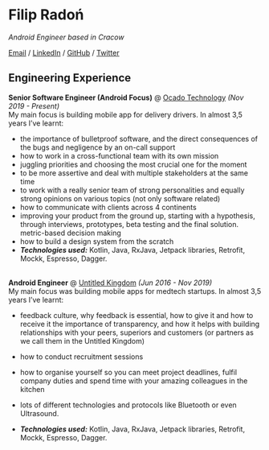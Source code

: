 # Filip Radoń

_Android Engineer based in Cracow_ 

[Email](mailto:filip.radon@gmail.com) / [LinkedIn](https://www.linkedin.com/in/filipradon/) / [GitHub](https://github.com/filipradon/) / [Twitter](https://twitter.com/filipradon/)


## Engineering Experience

**Senior Software Engineer (Android Focus)** @ [Ocado Technology](https://www.ocadogroup.com/about-us/ocado-technology/) _(Nov 2019 - Present)_ <br>
My main focus is building mobile app for delivery drivers.
In almost 3,5 years I’ve learnt:  
- the importance of bulletproof software, and the direct consequences of the bugs and negligence by an on-call support 
- how to work in a cross-functional team with its own mission 
- juggling priorities and choosing the most crucial one for the moment  
- to be more assertive and deal with multiple stakeholders at the same time 
- to work with a really senior team of strong personalities and equally strong opinions on various topics (not only software related) 
- how to communicate with clients across 4 continents 
- improving your product from the ground up, starting with a hypothesis, through interviews, prototypes, beta testing and the final solution. 
metric-based decision making 
- how to build a design system from the scratch 
- **_Technologies used:_** Kotlin, Java, RxJava, Jetpack libraries, Retrofit, Mockk, Espresso, Dagger.
<br><br>

**Android Engineer** @ [Untitled Kingdom](https://www.untitledkingdom.com/) _(Jun 2016 - Nov 2019)_ <br>
My main focus was building mobile apps for medtech startups.
In almost 3,5 years I’ve learnt:  
- feedback culture, why feedback is essential, how to give it and how to receive it 
the importance of transparency, and how it helps with building relationships with your peers, superiors and customers (or partners as we call them in the Untitled Kingdom)   
- how to conduct recruitment sessions
- how to organise yourself so you can meet project deadlines, fulfil company duties and spend time with your amazing colleagues in the kitchen  
- lots of different technologies and protocols like Bluetooth or even Ultrasound. 

- **_Technologies used:_** Kotlin, Java, RxJava, Jetpack libraries, Retrofit, Mockk, Espresso, Dagger.
<br><br>



